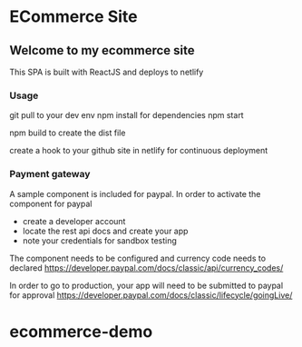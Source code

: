 
# ECommerce Site

## Welcome to my ecommerce site

This SPA is built with ReactJS and deploys to netlify

### Usage

git pull to your dev env
npm install for dependencies
npm start

npm build to create the dist file

create a hook to your github site in netlify for continuous deployment

### Payment gateway

A sample component is included for paypal. In order to activate the component for paypal
* create a developer account 
* locate the rest api docs and create your app
* note your credentials for sandbox testing

The component needs to be configured and currency code needs to declared
https://developer.paypal.com/docs/classic/api/currency_codes/

In order to go to production, your app will need to be submitted to paypal for approval
https://developer.paypal.com/docs/classic/lifecycle/goingLive/


# ecommerce-demo
